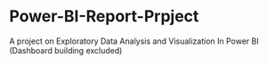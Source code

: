 # Power-BI-Report-Prpject
A project on Exploratory Data Analysis and Visualization In Power BI (Dashboard building excluded)
